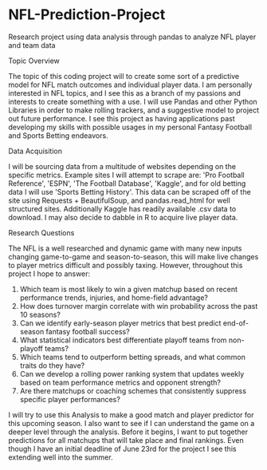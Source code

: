 # NFL-Prediction-Project
Research project using data analysis through pandas to analyze NFL player and team data

Topic Overview

The topic of this coding project will to create some sort of a predictive model for NFL match outcomes and individual player data. I am personally interested in NFL topics, and I see this as a branch of my passions and interests to create something with a use. I will use Pandas and other Python Libraries in order to make rolling trackers, and a suggestive model to project out future performance. I see this project as having applications past developing my skills with possible usages in my personal Fantasy Football and Sports Betting endeavors. 

Data Acquisition

I will be sourcing data from a multitude of websites depending on the specific metrics. Example sites I will attempt to scrape are: 'Pro Football Reference', 'ESPN', 'The Football Database', 'Kaggle', and for old betting data I will use 'Sports Betting History'. This data can be scraped off of the site using Requests + BeautifulSoup, and pandas.read_html for well structured sites. Additionally Kaggle has readily available .csv data to download. I may also decide to dabble in R to acquire live player data. 

Research Questions

The NFL is a well researched and dynamic game with many new inputs changing game-to-game and season-to-season, this will make live changes to player metrics difficult and possibly taxing. However, throughout this project I hope to answer: 
1. Which team is most likely to win a given matchup based on recent performance trends, injuries, and home-field advantage?
2. How does turnover margin correlate with win probability across the past 10 seasons?
3. Can we identify early-season player metrics that best predict end-of-season fantasy football success?
4. What statistical indicators best differentiate playoff teams from non-playoff teams?
5. Which teams tend to outperform betting spreads, and what common traits do they have?
6. Can we develop a rolling power ranking system that updates weekly based on team performance metrics and opponent strength?
7. Are there matchups or coaching schemes that consistently suppress specific player performances?

I will try to use this Analysis to make a good match and player predictor for this upcoming season. I also want to see if I can understand the game on a deeper level through the analysis. Before it begins, I want to put together predictions for all matchups that will take place and final rankings. Even though I have an initial deadline of June 23rd for the project I see this extending well into the summer. 
